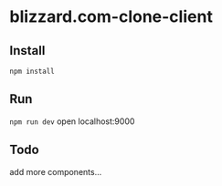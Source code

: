 # blizzard.com-clone-client

## Install
`npm install`
## Run
`npm run dev`
open localhost:9000
## Todo
add more components...